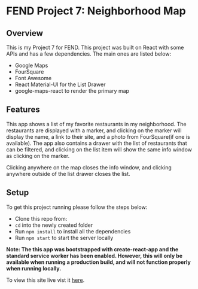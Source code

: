 # FEND Project 7: Neighborhood Map

## Overview

This is my Project 7 for FEND. This project was built on React with some APIs and has a few dependencies. The main ones are listed below:

- Google Maps
- FourSquare
- Font Awesome
- React Material-UI for the List Drawer
- google-maps-react to render the primary map

## Features

This app shows a list of my favorite restaurants in my neighborhood. The restaurants are displayed with a marker, and clicking on the marker will display the name, a link to their site, and a photo from FourSquare(if one is available). The app also contains a drawer with the list of restaurants that can be filtered, and clicking on the list item will show the same info window as clicking on the marker.

Clicking anywhere on the map closes the info window, and clicking anywhere outside of the list drawer closes the list.

## Setup

To get this project running please follow the steps below:

- Clone this repo from:
- `cd` into the newly created folder
- Run `npm install` to install all the dependencies
- Run `npm start` to start the server locally

**Note: The this app was bootstrapped with create-react-app and the standard service worker has been enabled. However, this will only be available when running a production build, and will not function properly when running locally.**

To view this site live vist it <a href="https://enos-16.github.io/FEND-MyReads/" target="_blank">here</a>.
